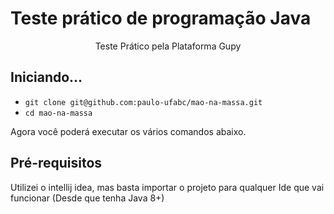 # Teste prático de programação Java
<p align="center">Teste Prático pela Plataforma Gupy</p>

## Iniciando...

- `git clone git@github.com:paulo-ufabc/mao-na-massa.git`
- `cd mao-na-massa`

Agora você poderá executar os vários comandos abaixo. 

## Pré-requisitos

Utilizei o intellij idea, mas basta importar o projeto para qualquer Ide que vai funcionar
(Desde que tenha Java 8+)
